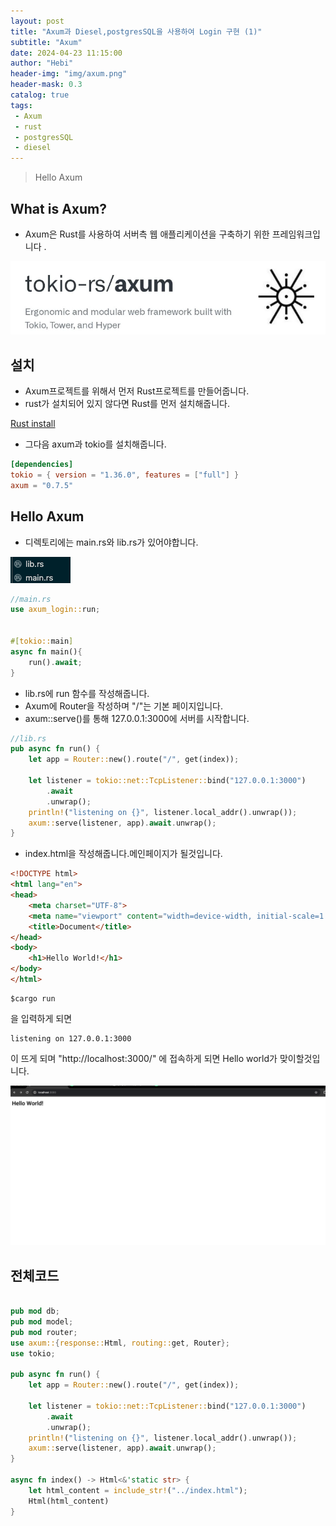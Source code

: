 ```yaml
---
layout: post
title: "Axum과 Diesel,postgresSQL을 사용하여 Login 구현 (1)"
subtitle: "Axum"
date: 2024-04-23 11:15:00
author: "Hebi"
header-img: "img/axum.png"
header-mask: 0.3
catalog: true
tags:
 - Axum
 - rust
 - postgresSQL
 - diesel
---
```

> Hello Axum


## What is Axum?
- Axum은 Rust를 사용하여 서버측 웹 애플리케이션을 구축하기 위한 프레임워크입니다 .
<img src="/img/axum.png" />

## 설치

- Axum프로젝트를 위해서 먼저 Rust프로젝트를 만들어줍니다.
- rust가 설치되어 있지 않다면 Rust를 먼저 설치해줍니다.

[Rust install](https://www.rust-lang.org/tools/install)

- 그다음 axum과 tokio를 설치해줍니다.


```toml
[dependencies]
tokio = { version = "1.36.0", features = ["full"] }
axum = "0.7.5"
```


## Hello Axum

- 디렉토리에는 main.rs와 lib.rs가 있어야합니다.

<img src="/img/axum2.png" />


```rust
//main.rs
use axum_login::run;


#[tokio::main]
async fn main(){
    run().await;
}

```
- lib.rs에 run 함수를 작성해줍니다.
- Axum에 Router을 작성하며 "/"는 기본 페이지입니다.
- axum::serve()를 통해 127.0.0.1:3000에 서버를 시작합니다.

```rust
//lib.rs
pub async fn run() {
    let app = Router::new().route("/", get(index));

    let listener = tokio::net::TcpListener::bind("127.0.0.1:3000")
        .await
        .unwrap();
    println!("listening on {}", listener.local_addr().unwrap());
    axum::serve(listener, app).await.unwrap();
}
```


- index.html을 작성해줍니다.메인페이지가 될것입니다.


```html
<!DOCTYPE html>
<html lang="en">
<head>
    <meta charset="UTF-8">
    <meta name="viewport" content="width=device-width, initial-scale=1.0">
    <title>Document</title>
</head>
<body>
    <h1>Hello World!</h1>
</body>
</html>
```

```
$cargo run
```

을 입력하게 되면 


```
listening on 127.0.0.1:3000
```

이 뜨게 되며 "http://localhost:3000/" 에 접속하게 되면 Hello world가 맞이할것입니다.

<img src="/img/axum3.png" />



## 전체코드

```rust

pub mod db;
pub mod model;
pub mod router;
use axum::{response::Html, routing::get, Router};
use tokio;

pub async fn run() {
    let app = Router::new().route("/", get(index));

    let listener = tokio::net::TcpListener::bind("127.0.0.1:3000")
        .await
        .unwrap();
    println!("listening on {}", listener.local_addr().unwrap());
    axum::serve(listener, app).await.unwrap();
}

async fn index() -> Html<&'static str> {
    let html_content = include_str!("../index.html");
    Html(html_content)
}


```

